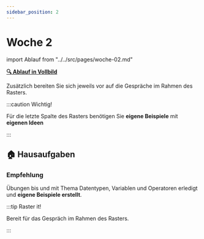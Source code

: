 ```yaml
---
sidebar_position: 2
---
```


# Woche 2

import Ablauf from "../../src/pages/woche-02.md"

<Ablauf />

**[:mag: Ablauf in Vollbild](pathname:///woche-02)**

Zusätzlich bereiten Sie sich jeweils vor auf die Gespräche im Rahmen des Rasters. 

:::caution Wichtig!

Für die letzte Spalte des Rasters benötigen Sie **eigene Beispiele** mit **eigenen Ideen** 

:::


## :house: Hausaufgaben
### Empfehlung

Übungen bis und mit Thema Datentypen, Variablen und Operatoren erledigt und **eigene Beispiele erstellt**. 

:::tip Raster it!

Bereit für das Gespräch im Rahmen des Rasters.

:::
